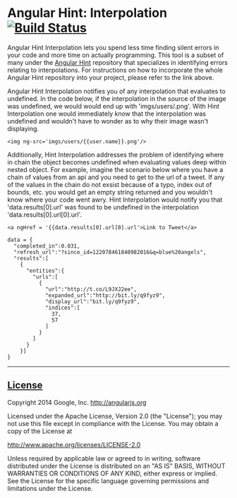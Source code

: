 Angular Hint: Interpolation [![Build Status](https://travis-ci.org/caguillen214/interpolating-interpolator.svg)](https://travis-ci.org/caguillen214/interpolating-interpolator)
==================

Angular Hint Interpolation lets you spend less time finding silent errors in your code and more time on actually programming. This tool is a subset of many under the [Angular Hint](https://github.com/angular/angular-hint) repository that specializes in identifying errors relating to interpolations. For instructions on how to incorporate the whole Angular Hint repository into your project, please refer to the link above.

Angular Hint Interpolation notifies you of any interpolation that evaluates to undefined. In the code below, if the interpolation in the source of the image was undefined, we would would end up with 'imgs/users/.png'. With Hint Interpolation one would immediately know that the interpolation was undefined and wouldn't have to wonder as to why their image wasn't displaying.

```
<img ng-src='imgs/users/{{user.name}}.png'/>
```

Additionally, Hint Interpolation addresses the problem of identifying where in chain the object becomes undefined when evaluating values deep within nested object. For example, imagine the scenario below where you have a chain of values from an api and you need to get to the url of a tweet. If any of the values in the chain do not exsist because of a typo, index out of bounds, etc. you would get an empty string returned and you wouldn't know where your code went awry. Hint Interpolation would notify you that 'data.results[0].url' was found to be undefined in the interpolation 'data.results[0].url[0].url'.
```
<a ngHref = '{{data.results[0].url[0].url'>Link to Tweet</a>
```
```
data = {
  "completed_in":0.031,
  "refresh_url":"?since_id=122078461840982016&q=blue%20angels",
  "results":[
    {
      "entities":{
        "urls":[
          {
            "url":"http://t.co/L9JXJ2ee",
            "expanded_url":"http://bit.ly/q9fyz9",
            "display_url":"bit.ly/q9fyz9",
            "indices":[
              37,
              57
            ]
          }
        ]
      }
    }]
}
```

----

## [License](LICENSE)

Copyright 2014 Google, Inc. http://angularjs.org

Licensed under the Apache License, Version 2.0 (the "License");
you may not use this file except in compliance with the License.
You may obtain a copy of the License at

   http://www.apache.org/licenses/LICENSE-2.0

Unless required by applicable law or agreed to in writing, software
distributed under the License is distributed on an "AS IS" BASIS,
WITHOUT WARRANTIES OR CONDITIONS OF ANY KIND, either express or implied.
See the License for the specific language governing permissions and
limitations under the License.
